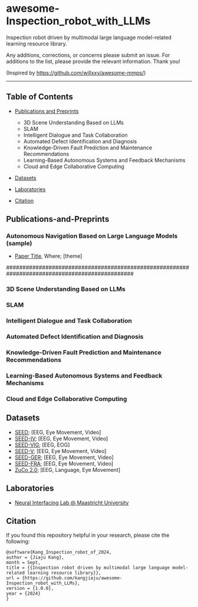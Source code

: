 # awesome-Inspection_robot_with_LLMs
 Inspection robot driven by multimodal large language model-related learning resource library.

 Any additions, corrections, or concerns please submit an issue. For additions to the list, please provide the relevant information. Thank you!

 (Inspired by https://github.com/willxxy/awesome-mmps/) 

***

## Table of Contents

- [Publications and Preprints](#publications-and-preprints)
  - 3D Scene Understanding Based on LLMs
  - SLAM
  - Intelligent Dialogue and Task Collaboration
  - Automated Defect Identification and Diagnosis
  - Knowledge-Driven Fault Prediction and Maintenance Recommendations
  - Learning-Based Autonomous Systems and Feedback Mechanisms
  - Cloud and Edge Collaborative Computing
- [Datasets](#datasets)

- [Laboratories](#laboratories)

- [Citation](#citation)


## Publications-and-Preprints


### Autonomous Navigation Based on Large Language Models (sample)
- [Paper Title](https://arxiv.org/pdf/xxx.pdf), Where; [theme]

###############################################################################################

### 3D Scene Understanding Based on LLMs

### SLAM

### Intelligent Dialogue and Task Collaboration

### Automated Defect Identification and Diagnosis

### Knowledge-Driven Fault Prediction and Maintenance Recommendations

### Learning-Based Autonomous Systems and Feedback Mechanisms

### Cloud and Edge Collaborative Computing

## Datasets
- [SEED](https://bcmi.sjtu.edu.cn/home/seed/seed.html); [EEG, Eye Movement, Video]
- [SEED-IV](https://bcmi.sjtu.edu.cn/home/seed/seed-iv.html); [EEG, Eye Movement, Video]
- [SEED-VIG](https://bcmi.sjtu.edu.cn/home/seed/seed-vig.html); [EEG, EOG]
- [SEED-V](https://bcmi.sjtu.edu.cn/home/seed/seed-v.html); [EEG, Eye Movement, Video]
- [SEED-GER](https://bcmi.sjtu.edu.cn/home/seed/seed-GER.html); [EEG, Eye Movement, Video]
- [SEED-FRA](https://bcmi.sjtu.edu.cn/home/seed/seed-FRA.html); [EEG, Eye Movement, Video]
- [ZuCo 2.0](https://osf.io/2urht/); [EEG, Language, Eye Movement]


## Laboratories
- [Neural Interfacing Lab @ Maastricht University](https://neuralinterfacinglab.github.io/)

## Citation
If you found this repository helpful in your research, please cite the following:

```
@software{Kang_Inspection_robot_of_2024,
author = {Jiaju Kang},
month = Sept,
title = {{Inspection robot driven by multimodal large language model-related learning resource library}},
url = {https://github.com/kangjiaju/awesome-Inspection_robot_with_LLMs},
version = {1.0.0},
year = {2024}
}
```
